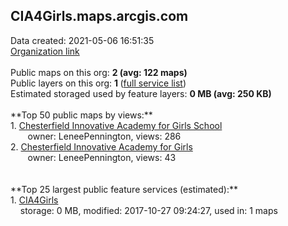 <h2>CIA4Girls.maps.arcgis.com</h2> Data created: 2021-05-06 16:51:35 <br /><a target='new' href='https://CIA4Girls.maps.arcgis.com'>Organization link</a><br /><br />Public maps on this org: <b>2 (avg: 122 maps)</b><br />Public layers on this org: <b>1 </b>(<a target='new' href='https://services.arcgis.com/pOVCPJplElOM4i8Q/ArcGIS/rest/services'>full service list</a>)<br />Estimated storaged used by feature layers: <b>0 MB (avg: 250 KB)</b><br /><br />**Top 50 public maps by views:**<br />  1. <a target='new' href='https://www.arcgis.com/home/item.html?id=c444c545a6b34732a802e923d30a8c8b'>Chesterfield Innovative Academy for Girls School</a> <br />  &nbsp;&nbsp;&nbsp;&nbsp; &nbsp;&nbsp;owner: LeneePennington, views: 286<br />  2. <a target='new' href='https://www.arcgis.com/home/item.html?id=71750da2ee864c63b46447cd2b1e8987'>Chesterfield Innovative Academy for Girls</a> <br />  &nbsp;&nbsp;&nbsp;&nbsp; &nbsp;&nbsp;owner: LeneePennington, views: 43<br /><br /><br />**Top 25 largest public feature services (estimated):**<br /> 1. <a target='new' href='https://www.arcgis.com/home/item.html?id=8c23cae4b05b44b58d0c931ecb8685de'>CIA4Girls</a><br /> &nbsp;&nbsp;&nbsp;&nbsp;storage: 0 MB, modified: 2017-10-27 09:24:27,  used in: 1 maps<br />